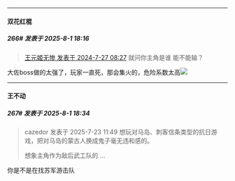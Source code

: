 ﻿
*****

####  双花红棍  
##### 266#       发表于 2025-8-1 18:16

<blockquote><a href="httphttps://stage1st.com/2b/forum.php?mod=redirect&amp;goto=findpost&amp;pid=65711576&amp;ptid=2192903" target="_blank">王元姬无惨 发表于 2024-7-27 08:27</a>
就问你主角是谁 能不能输？</blockquote>
大佐boss做的太强了，玩家一直死，那会集火的，危险系数太高<img src="https://static.stage1st.com/image/smiley/face2017/067.png" referrerpolicy="no-referrer">


*****

####  王不动  
##### 267#       发表于 2025-8-1 18:34

<blockquote>cazedor 发表于 2025-7-23 11:49
想玩对马岛、刺客信条类型的抗日游戏，把对马岛的蒙古人换成鬼子毫无违和感的。

想象主角作为敌后武工队的 ...</blockquote>
你是不是在找苏军游击队

